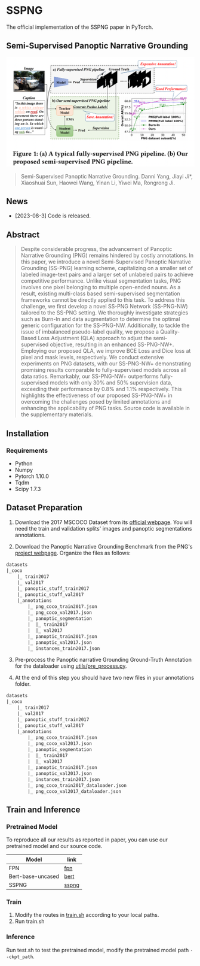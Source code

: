# SSPNG
The official implementation of the SSPNG paper in PyTorch.
## Semi-Supervised Panoptic Narrative Grounding
![](figures/pipeline.png)
> Semi-Supervised Panoptic Narrative Grounding.
> Danni Yang, Jiayi Ji*, Xiaoshuai Sun, Haowei Wang, Yinan Li, Yiwei Ma, Rongrong Ji.
## News
* [2023-08-3] Code is released.


## Abstract

> Despite considerable progress, the advancement of Panoptic Narrative Grounding (PNG) remains hindered by costly annotations. In this paper, we introduce a novel Semi-Supervised Panoptic Narrative Grounding (SS-PNG) learning scheme, capitalizing on a smaller set of labeled image-text pairs and a larger set of unlabeled pairs to achieve competitive performance. Unlike visual segmentation tasks, PNG involves one pixel belonging to multiple open-ended nouns. As a result, existing multi-class based semi-supervised segmentation frameworks cannot be directly applied to this task. To address this challenge, we first develop a novel SS-PNG Network (SS-PNG-NW) tailored to the SS-PNG setting. We thoroughly investigate strategies such as Burn-In and data augmentation to determine the optimal generic configuration for the SS-PNG-NW. Additionally, to tackle the issue of imbalanced pseudo-label quality, we propose a Quality-Based Loss Adjustment (QLA) approach to adjust the semi-supervised objective, resulting in an enhanced SS-PNG-NW+. Employing our proposed QLA, we improve BCE Loss and Dice loss at pixel and mask levels, respectively. We conduct extensive experiments on PNG datasets, with our SS-PNG-NW+ demonstrating promising results comparable to fully-supervised models across all data ratios. Remarkably, our SS-PNG-NW+ outperforms fully-supervised models with only 30% and 50% supervision data, exceeding their performance by 0.8% and 1.1% respectively. This highlights the effectiveness of our proposed SS-PNG-NW+ in overcoming the challenges posed by limited annotations and enhancing the applicability of PNG tasks. Source code is available in the supplementary materials.

## Installation

### Requirements

- Python
- Numpy
- Pytorch 1.10.0
- Tqdm
- Scipy 1.7.3

## Dataset Preparation

1. Download the 2017 MSCOCO Dataset from its [official webpage](https://cocodataset.org/#download). You will need the train and validation splits' images and panoptic segmentations annotations.

2. Download the Panoptic Narrative Grounding Benchmark from the PNG's [project webpage](https://bcv-uniandes.github.io/panoptic-narrative-grounding/#downloads). Organize the files as follows:

```
datasets
|_coco
    |_ train2017
    |_ val2017
    |_ panoptic_stuff_train2017
    |_ panoptic_stuff_val2017
    |_annotations
        |_ png_coco_train2017.json
        |_ png_coco_val2017.json
        |_ panoptic_segmentation
        |  |_ train2017
        |  |_ val2017
        |_ panoptic_train2017.json
        |_ panoptic_val2017.json
        |_ instances_train2017.json
```

3. Pre-process the Panoptic narrative Grounding Ground-Truth Annotation for the dataloader using [utils/pre_process.py](utils/pre_process.py).

4. At the end of this step you should have two new files in your annotations folder.
```
datasets
|_coco
    |_ train2017
    |_ val2017
    |_ panoptic_stuff_train2017
    |_ panoptic_stuff_val2017
    |_annotations
        |_ png_coco_train2017.json
        |_ png_coco_val2017.json
        |_ panoptic_segmentation
        |  |_ train2017
        |  |_ val2017
        |_ panoptic_train2017.json
        |_ panoptic_val2017.json
        |_ instances_train2017.json
        |_ png_coco_train2017_dataloader.json
        |_ png_coco_val2017_dataloader.json
```

## Train and Inference

### Pretrained Model



To reproduce all our results as reported in paper, you can use our pretrained model and our source code.

| Model | link |
| ----- | ---- |
| FPN   | [fpn](https://dl.fbaipublicfiles.com/detectron2/COCO-PanopticSegmentation/panoptic_fpn_R_101_3x/139514519/model_final_cafdb1.pkl)|
| Bert-base-uncased   | [bert](https://s3.amazonaws.com/models.huggingface.co/bert/bert-base-uncased.tar.gz)|
| SSPNG   | [sspng](https://drive.google.com/drive/folders/1dt81kTTiqqPe80hIuY-_ZJbX84A_3J0u?usp=drive_link)|


### Train
1. Modify the routes in [train.sh](train.sh) according to your local paths. 
2. Run train.sh
### Inference

Run test.sh to test the pretrained model, modify the pretrained model path `--ckpt_path`.
